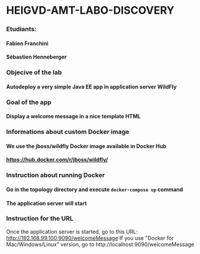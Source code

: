 # HEIGVD-AMT-LABO-DISCOVERY

### Etudiants:
#### Fabien Franchini
#### Sébastien Henneberger    


### Objecive of the lab
#### Autodeploy a very simple Java EE app in application server WildFly
####

### Goal of the app
#### Display a welcome message in a nice template HTML
####

### Informations about custom Docker image
#### We use the jboss/wildfly Docker image available in Docker Hub
#### https://hub.docker.com/r/jboss/wildfly/
####

### Instruction about running Docker
#### Go in the topology directory and execute `docker-compose up` command
#### The application server will start
####

### Instruction for the URL
Once the application server is started, go to this URL: http://192.168.99.100:9090/welcomeMessage
If you use "Docker for Mac/Windows/Linux" version, go to http://localhost:9090/welcomeMessage
